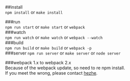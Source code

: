 ##install 	
`npm install` or `make install`	

###run 	
`npm run start` or `make start` or `webpack`	
###watch 	
`npm run watch` or `make watch` or `webpack --watch`	
###build 	
`npm run build` or `make build` or `webpack -p` 	
###server 
`npm run server` or `make server` or `node server` 	


###webpack 1.x to webpack 2.x 	
Because of the webpack update, so need to re npm install. 		
If you meet the wrong, please contact [hezhe]((mailto:hezhe@ihangmei.com)).
